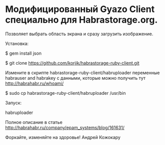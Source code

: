 Модифицированный Gyazo Client специально для Habrastorage.org.
===============

Позволяет выбрать область экрана и сразу загрузить изображение.

Установка:

$ gem install json

$ git clone https://github.com/korjik/habrastorage-ruby-client.git

Измените в скрипте habrastorage-ruby-client/habruploader переменные habrauser and habrakey с данными, которые можно получить тут http://habrahabr.ru/whoami/

$ sudo cp habrastorage-ruby-client/habruploader /usr/bin

Запуск:

habruploader
 
Полное описание в статье http://habrahabr.ru/company/epam_systems/blog/161631/



Форкайте, изменяйте на здоровье!
Андрей Кожокару

